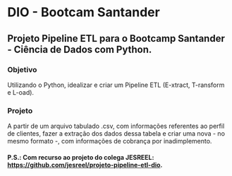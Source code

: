 # DIO - Bootcam Santander

## Projeto Pipeline ETL para o Bootcamp Santander - Ciência de Dados com Python.

### Objetivo

Utilizando o Python, idealizar e criar um Pipeline ETL (E-xtract, T-ransform e L-oad).

### Projeto

A partir de um arquivo tabulado .csv, com informações referentes ao perfil de clientes, fazer a extração dos dados dessa tabela e criar uma nova - no mesmo formato -, com informações de cobrança 
por inadimplemento.

#### P.S.: Com recurso ao projeto do colega JESREEL: https://github.com/jesreel/projeto-pipeline-etl-dio.
